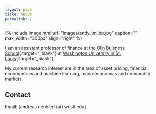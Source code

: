 ```yaml
---
layout: page
title: About
permalink: /
---
```


{% include image.html url="images/andy_jm_hp.jpg" caption="" max_width="300px" align="right" %}

I am an assistant professor of finance at the [Olin Buisness School](https://olin.wustl.edu){:target="_blank"} at [Washington University in St. Louis](https://wustl.edu/){:target="_blank"}.

My current research interest are in the area of asset pricing, financial econometrics and machine learning, macroeconomics and commodity markets.

## Contact
Email: [andreas.neuhierl (at) wustl.edu]
